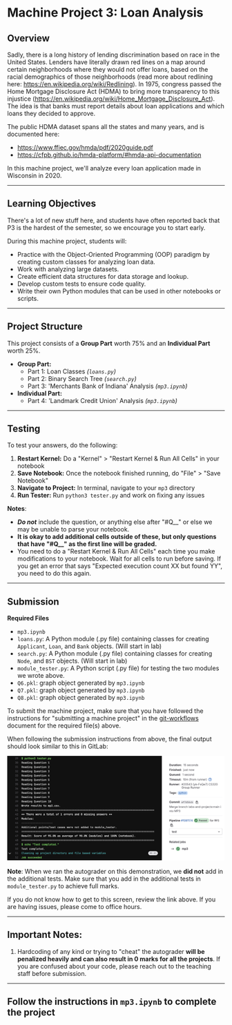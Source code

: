 # Machine Project 3: Loan Analysis

## Overview

Sadly, there is a long history of lending discrimination based on race
in the United States.  Lenders have literally drawn red
lines on a map around certain neighborhoods where they would not
offer loans, based on the racial demographics of those neighborhoods
(read more about redlining here: https://en.wikipedia.org/wiki/Redlining).
In 1975, congress passed the Home Mortgage Disclosure Act (HDMA) to
bring more transparency to this injustice
(https://en.wikipedia.org/wiki/Home_Mortgage_Disclosure_Act).  The
idea is that banks must report details about loan applications and
which loans they decided to approve.

The public HDMA dataset spans all the states and many years, and is documented here:
* https://www.ffiec.gov/hmda/pdf/2020guide.pdf
* https://cfpb.github.io/hmda-platform/#hmda-api-documentation

In this machine project, we'll analyze every loan application made in Wisconsin in
2020.

<hr/>

## Learning Objectives

There's a lot of new stuff here, and students have often reported back
that P3 is the hardest of the semester, so we encourage you to start
early.

During this machine project, students will:
- Practice with the Object-Oriented Programming (OOP) paradigm by creating custom classes for analyzing loan data.
- Work with analyzing large datasets.
- Create efficient data structures for data storage and lookup.
- Develop custom tests to ensure code quality.
- Write their own Python modules that can be used in other notebooks or scripts.

<hr/>

## Project Structure
This project consists of a **Group Part** worth 75% and an **Individual Part** worth 25%.
* **Group Part:**
    * Part 1: Loan Classes _(`loans.py`)_
    * Part 2: Binary Search Tree _(`search.py`)_
    * Part 3: 'Merchants Bank of Indiana' Analysis _(`mp3.ipynb`)_
* **Individual Part:**
    * Part 4: 'Landmark Credit Union' Analysis _(`mp3.ipynb`)_

<hr/>

## Testing

To test your answers, do the following:
1. **Restart Kernel:** Do a "Kernel" > "Restart Kernel & Run All Cells" in your notebook
2. **Save Notebook:** Once the notebook finished running, do "File" > "Save Notebook"
3. **Navigate to Project:** In terminal, navigate to your `mp3` directory
4. **Run Tester:** Run `python3 tester.py` and work on fixing any issues

**Notes**: 
* ***Do not*** include the question, or anything else after "#Q__" or else we may be unable to
parse your notebook.
* **It is okay to add additional cells outside of these, but only questions that have "#Q__" as
the first line will be graded.**
* You need to do a "Restart Kernel & Run All Cells" each time you make modifications to your
notebook. Wait for all cells to run before saving. If you get an error that says "Expected
execution count XX but found YY", you need to do this again.

<hr/>

## Submission

**Required Files**
* `mp3.ipynb`
* `loans.py`: A Python module (.py file) containing classes for creating `Applicant`, `Loan`, and `Bank` objects. (Will start in lab)
* `search.py`: A Python module (.py file) containing classes for creating `Node`, and `BST` objects. (Will start in lab)
* `module_tester.py`: A Python script (.py file) for testing the two modules we wrote above.
* `Q6.pkl`: graph object generated by `mp3.ipynb`
* `Q7.pkl`: graph object generated by `mp3.ipynb`
* `Q8.pkl`: graph object generated by `mp3.ipynb`

To submit the machine project, make sure that you have followed the instructions for "submitting a machine project"
in the [git-workflows](../../git-workflows/README.md/#submitting-a-machine-project) document for the required file(s) above.

When following the submission instructions from above, the final output should look similar to this in GitLab:

<img src="img/successful-submission.PNG">

**Note**: When we ran the autograder on this demonstration, we **did not** add in the additional tests. Make sure
that you add in the additional tests in `module_tester.py` to achieve full marks.

If you do not know how to get to this screen, review the link above. If you are having issues, please come to office hours.

<hr/>

## Important Notes:
1. Hardcoding of any kind or trying to "cheat" the autograder **will be penalized heavily and can also result in 0 marks for all the projects**. If you are confused about your code, please reach out to the teaching staff before submission.

<hr/>

## **Follow the instructions in `mp3.ipynb` to complete the project**